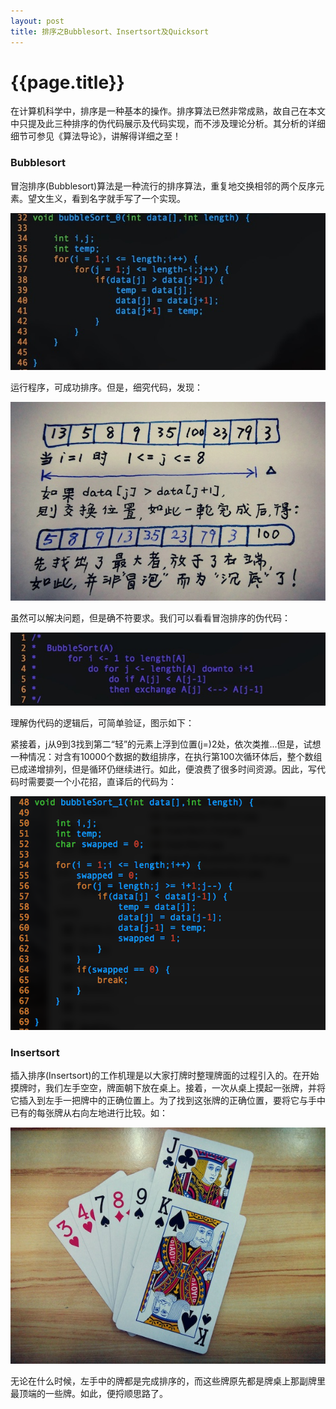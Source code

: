 ```yaml
---
layout: post
title: 排序之Bubblesort、Insertsort及Quicksort
---
```

{{page.title}}
=========================

在计算机科学中，排序是一种基本的操作。排序算法已然非常成熟，故自己在本文中只提及此三种排序的伪代码展示及代码实现，而不涉及理论分析。其分析的详细细节可参见《算法导论》，讲解得详细之至！

### Bubblesort
冒泡排序(Bubblesort)算法是一种流行的排序算法，重复地交换相邻的两个反序元素。望文生义，看到名字就手写了一个实现。

<img src="/images/posts/2019-02-19/bubbleSort_0_Small.jpg">

运行程序，可成功排序。但是，细究代码，发现：

<img src="/images/posts/2019-02-19/bubbleSortVariant_Small.jpg">

虽然可以解决问题，但是确不符要求。我们可以看看冒泡排序的伪代码：

<img src="/images/posts/2019-02-19/bubbleSort.jpg">

理解伪代码的逻辑后，可简单验证，图示如下：



紧接着，j从9到3找到第二“轻”的元素上浮到位置(j=)2处，依次类推...但是，试想一种情况：对含有10000个数据的数组排序，在执行第100次循环体后，整个数组已成递增排列，但是循环仍继续进行。如此，便浪费了很多时间资源。因此，写代码时需要耍一个小花招，直译后的代码为：

<img src="/images/posts/2019-02-19/bubbleSort_1_Small.png">

### Insertsort
插入排序(Insertsort)的工作机理是以大家打牌时整理牌面的过程引入的。在开始摸牌时，我们左手空空，牌面朝下放在桌上。接着，一次从桌上摸起一张牌，并将它插入到左手一把牌中的正确位置上。为了找到这张牌的正确位置，要将它与手中已有的每张牌从右向左地进行比较。如：

<img src="/images/posts/2019-02-19/insertSort.jpg">

无论在什么时候，左手中的牌都是完成排序的，而这些牌原先都是牌桌上那副牌里最顶端的一些牌。如此，便捋顺思路了。


